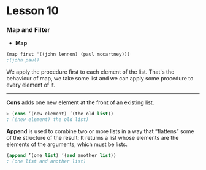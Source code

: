 # Lesson 10

### Map and Filter

- **Map**
```scheme
(map first '((john lennon) (paul mccartney)))
;(john paul)
```

We apply the procedure first to each element of the list. That's the behaviour of map, we take some list and we can apply some procedure to every element of it.

___

**Cons** adds one new element at the front of an existing list.

```scheme
> (cons ’(new element) ’(the old list))
; ((new element) the old list)
```

**Append** is used to combine two or more lists in a way that “flattens” some of the structure of the result: It returns a list whose elements are the elements of the arguments, which must be lists.

```scheme
(append ’(one list) ’(and another list))
; (one list and another list)
```



